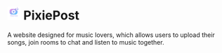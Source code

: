 # <img src="https://raw.githubusercontent.com/leesoonduck3009/PixiePost/master/app/src/main/res/drawable/image_icon1.png" alt="Your Image" width="auto" height="30"> PixiePost 
A website designed for music lovers, which allows users to upload their songs, join rooms to chat and listen to music together. 
